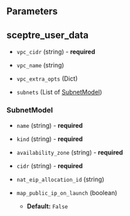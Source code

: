 ## Parameters



## sceptre_user_data

- `vpc_cidr` (string) - **required**

- `vpc_name` (string)

- `vpc_extra_opts` (Dict)

- `subnets` (List of [SubnetModel](#SubnetModel))



### SubnetModel

- `name` (string) - **required**

- `kind` (string) - **required**

- `availability_zone` (string) - **required**

- `cidr` (string) - **required**

- `nat_eip_allocation_id` (string)

- `map_public_ip_on_launch` (boolean)
  - **Default:** `False`

